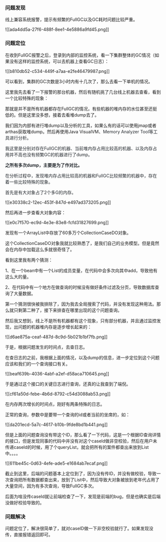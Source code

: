 ### 问题发现


线上兼容系统报警，提示有频繁的FullGC以及GC耗时问题比较严重。



![[ada4dd5a-27f6-488f-8ee1-4e5886a9fd45.png]]



### 问题定位


在收到FullGC报警之后，登录到内部的监控系统，看一下集群整体的GC情况（如果没有这样的监控系统，可以去机器上查看GC日志）：



![[b810db52-c534-449f-a7aa-e2fe46479987.png]]



可以看到，集群的GC次数是3小时内有十几次了，那么去看一下单机的情况。



这里我先去看了一下报警的那台机器，然后有随机挑了几台线上机器去查看，看到一个比较特殊的现象：



那就是并不是所有机器都存在FullGC的情况，有些机器的堆内存的水位甚至还挺低的。但是这里没多想，接着去看堆dump去了。



我们因为内部有进行堆dump以及分析的工具，如果么有的话可以使用jmap或者arthas获取堆dump。然后再使用Java VisualVM、<font style="color:rgb(36, 41, 46);">Memory Analyzer Tool等工具进行分析。</font>

<font style="color:rgb(36, 41, 46);"></font>

<font style="color:rgb(36, 41, 46);">我这里是分别对存在FullGC的机器、当前堆内存占用比较高的机器、以及内存占用并不高也没有频繁GC的机器进行了dump。</font>

<font style="color:rgb(36, 41, 46);"></font>

**<font style="color:rgb(36, 41, 46);">之所有多次dump，主要是为了作对比。</font>**

**<font style="color:rgb(36, 41, 46);"></font>**

<font style="color:rgb(36, 41, 46);">在分析过程中，发现堆内存占用比较高的机器和FullGC比较频繁的机器中，存在着一些比较特殊的现象。</font>

<font style="color:rgb(36, 41, 46);"></font>

<font style="color:rgb(36, 41, 46);">首先是有大对象占了2个多G的内存。</font>

<font style="color:rgb(36, 41, 46);"></font>

![[e30338c2-12ec-453f-847d-e497ad373205.png]]



然后再进一步查看大对象内容：



![[e0c7f570-ec9d-4e3e-83e8-fcfd31827699.png]]



发现有一个ArrayList中存放了60多万个CollectionCaseDO对象。



这个CollectionCaseDO对象我就比较熟悉了，是我们自己的业务模型。但是竟然会在内存中加载这么多就很奇怪了。



看到这里我有两个猜测：



1、在一个bean中有一个List<CollectionCaseDO>的成员变量，在代码中会多次向其中add，导致他有这么大的量。

2、在代码中有一个地方在做查询的时候没有做好条件过滤及分页，导致数据库查询了大量数据。



第一个猜测很快被我排除了，因为我去全局搜索了代码，并没有发现这种用法。那么就只剩第二种了，接下来排查在哪里出现的这个问题查询。



然后我又想到，线上不是所有机器都有这个现象，只有部分机器，并且通过监控发现，出问题的机器堆内存是逐步增长起来的：



![[d6ae875a-ceaf-487d-8c9d-5b021b1bf7fb.png]]



于是，根据问题发生的时间点，去查日志。



在查日志的之前，我根据上面的情况，以及dump的信息，进一步定位到这个问题应该和我们的一个查询接口有关。



![[beaf639b-4036-4abf-a2ef-d58aca710645.png]]



于是通过这个接口的关键日志进行查询，还真的让我查到了端倪。



![[cf61a50d-febe-4b6d-8792-c54d3088ab53.png]]



在内存两次增长的时间点，刚好有两条特殊的日志。



正常的查询，参数中是要带一个查询的id或者当前的坐席的，如：



![[da201ecd-5a7c-4617-b10b-9fde8bd1b441.png]]



但是上面的问题查询没有带这个ID，那么看了一下代码，这是一个根据ID查询详情的接口，但是发现同事的代码中并没有对这个caseId做非空校验，然后在用户未传递caseId的时候，用了个queryList，就会把所有的案件都查出来放到List中。。。。



![[611be45c-0d63-4efe-ade5-e1684ab7ecaf.png]]



截止到这里，后端的问题基本上定位到了，因为没有传ID，并没有做校验，导致一次查询把所有数据都查出来，放到了List中，然后导致大对象被放到老年代占用了大量空间，因为有多次查询，导致FullGC多次。



后面为啥没传caseId就让前端检查了一下，发现是前端的bug，但是也确实是后端没做好校验导致的。

### 问题解决


问题定位了，解决很简单了，就对caseID做一下非空校验就行了。如果发现没传，直接报错返回即可。

